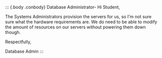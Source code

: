 ::: {.body .conbody}
Database Administrator-
Hi Student,

The Systems Administrators provision the servers for us, so I'm not sure sure what the hardware requirements are. We do need to be able to modify the amount of resources on our servers without powering them down though.

Respectfully,

Database Admin
:::
